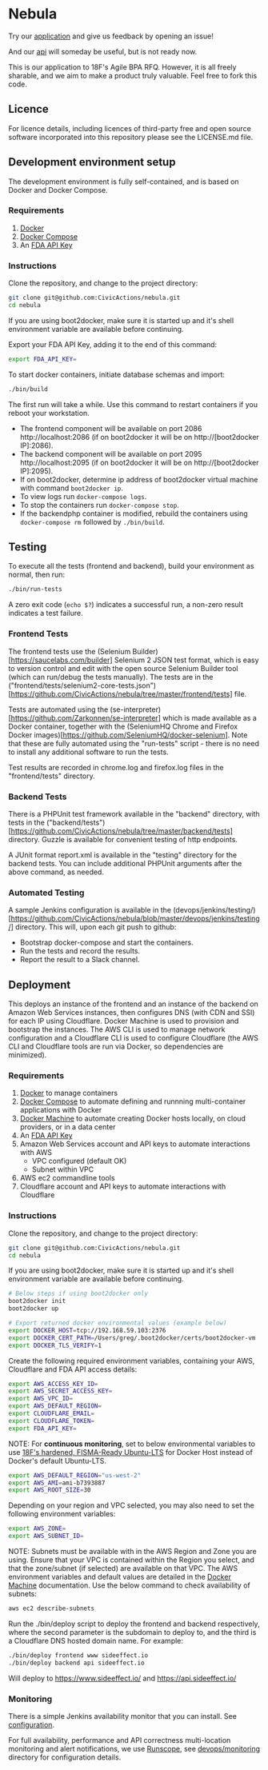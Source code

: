 # Nebula


Try our [application](https://www.sideeffect.io/) and give us feedback by opening an issue!

And our [api](https://api.sideeffect.io/) will someday be useful, but is not
ready now.

This is our application to 18F's Agile BPA RFQ.  However, it is all freely sharable, and we aim to make a product 
truly valuable. Feel free to fork this code.

## Licence

For licence details, including licences of third-party free and open source software incorporated into this repository please see the LICENSE.md file.

## Development environment setup

The development environment is fully self-contained, and is based on Docker and Docker Compose.

### Requirements
1. [Docker](https://www.docker.com/)
1. [Docker Compose](https://docs.docker.com/compose/)
1. An [FDA API Key](https://open.fda.gov/api/reference/#your-api-key)

### Instructions

Clone the repository, and change to the project directory:
```bash
git clone git@github.com:CivicActions/nebula.git
cd nebula
```

If you are using boot2docker, make sure it is started up and it's shell environment variable are available before continuing.

Export your FDA API Key, adding it to the end of this command:
```bash
export FDA_API_KEY=
```

To start docker containers, initiate database schemas and import:
```bash
./bin/build
```
The first run will take a while. Use this command to restart containers if you reboot your workstation.

* The frontend component will be available on port 2086 http://localhost:2086 (if on boot2docker it will be on http://[boot2docker IP]:2086).
* The backend component will be available on port 2095 http://localhost:2095 (if on boot2docker it will be on http://[boot2docker IP]:2095).
* If on boot2docker, determine ip address of boot2docker virtual machine with command `boot2docker ip`.
* To view logs run `docker-compose logs`.
* To stop the containers run `docker-compose stop`.
* If the backendphp container is modified, rebuild the containers using `docker-compose rm` followed by `./bin/build`.


## Testing

To execute all the tests (frontend and backend), build your environment as normal, then run:
```bash
./bin/run-tests
```
A zero exit code (`echo $?`) indicates a successful run, a non-zero result indicates a test failure.

### Frontend Tests

The frontend tests use the (Selenium Builder)[https://saucelabs.com/builder] Selenium 2 JSON test format, which is easy to version control and edit with the open source Selenium Builder tool (which can run/debug the tests manually). The tests are in the ("frontend/tests/selenium2-core-tests.json")[https://github.com/CivicActions/nebula/tree/master/frontend/tests] file.

Tests are automated using the (se-interpreter)[https://github.com/Zarkonnen/se-interpreter] which is made available as a Docker container, together with the (SeleniumHQ Chrome and Firefox Docker images)[https://github.com/SeleniumHQ/docker-selenium]. Note that these are fully automated using the "run-tests" script - there is no need to install any additional software to run the tests.

Test results are recorded in chrome.log and firefox.log files in the "frontend/tests" directory.

### Backend Tests

There is a PHPUnit test framework available in the "backend" directory, with tests in the ("backend/tests")[https://github.com/CivicActions/nebula/tree/master/backend/tests] directory. Guzzle is available for convenient testing of http endpoints.

A JUnit format report.xml is available in the "testing" directory for the backend tests. You can include additional PHPUnit arguments after the above command, as needed.

### Automated Testing

A sample Jenkins configuration is available in the (devops/jenkins/testing/)[https://github.com/CivicActions/nebula/blob/master/devops/jenkins/testing/] directory. This will, upon each git push to github:
* Bootstrap docker-compose and start the containers.
* Run the tests and record the results.
* Report the result to a Slack channel.

## Deployment

This deploys an instance of the frontend and an instance of the backend on Amazon Web Services instances, then configures DNS (with CDN and SSl) for each IP using Cloudflare. Docker Machine is used to provision and bootstrap the instances. The AWS CLI is used to manage network configuration and a Cloudflare CLI is used to configure Cloudflare (the AWS CLI and Cloudflare tools are run via Docker, so dependencies are minimized).

### Requirements
1. [Docker](https://www.docker.com/) to manage containers
1. [Docker Compose](https://docs.docker.com/compose/) to automate defining and runnning multi-container applications with Docker
1. [Docker Machine](https://docs.docker.com/machine/) to automate creating Docker hosts locally, on cloud providers, or in a data center
1. An [FDA API Key](https://open.fda.gov/api/reference/#your-api-key)
1. Amazon Web Services account and API keys to automate interactions with AWS
	* VPC configured (default OK)
	* Subnet within VPC
1. AWS ec2 commandline tools
1. Cloudflare account and API keys to automate interactions with Cloudflare

### Instructions

Clone the repository, and change to the project directory:
```bash
git clone git@github.com:CivicActions/nebula.git
cd nebula
```

If you are using boot2docker, make sure it is started up and it's shell environment variable are available before continuing.
```bash
# Below steps if using boot2docker only
boot2docker init
boot2docker up

# Export returned docker environmental values (example below)
export DOCKER_HOST=tcp://192.168.59.103:2376
export DOCKER_CERT_PATH=/Users/greg/.boot2docker/certs/boot2docker-vm
export DOCKER_TLS_VERIFY=1
```

Create the following required environment variables, containing your AWS, Cloudflare and FDA API access details:
```bash
export AWS_ACCESS_KEY_ID=
export AWS_SECRET_ACCESS_KEY=
export AWS_VPC_ID=
export AWS_DEFAULT_REGION=
export CLOUDFLARE_EMAIL=
export CLOUDFLARE_TOKEN=
export FDA_API_KEY=
```

NOTE: For **continuous monitoring**, set to below environmental variables to use [18F's hardened, FISMA-Ready Ubuntu-LTS](https://github.com/fisma-ready/ubuntu-lts) for Docker Host instead of Docker's default Ubuntu-LTS. 
```bash
export AWS_DEFAULT_REGION="us-west-2"
export AWS_AMI=ami-b7393887
export AWS_ROOT_SIZE=30
```

Depending on your region and VPC selected, you may also need to set the following environment variables:
```bash
export AWS_ZONE=
export AWS_SUBNET_ID=
```

NOTE: Subnets must be available with in the AWS Region and Zone you are using. Ensure that your VPC is contained within the Region you select, and that the zone/subnet (if selected) are available on that VPC. The AWS environment variables and default values are detailed in the [Docker Machine](https://docs.docker.com/machine/#amazon-web-services) documentation. Use the below command to check availability of subnets:

```bash
aws ec2 describe-subnets
```

Run the ./bin/deploy script to deploy the frontend and backend respectively, where the second parameter is the subdomain to deploy to, and the third is a Cloudflare DNS hosted domain name. For example:
```bash
./bin/deploy frontend www sideeffect.io
./bin/deploy backend api sideeffect.io
```
Will deploy to https://www.sideeffect.io/ and https://api.sideeffect.io/

### Monitoring

There is a simple Jenkins availability monitor that you can install. See [configuration](https://github.com/CivicActions/nebula/blob/master/devops/jenkins/sideeffect.io-ping/config.xml).

For full availability, performance and API correctness multi-location monitoring and alert notifications, we use [Runscope](https://www.runscope.com/), see [devops/monitoring](https://github.com/CivicActions/nebula/tree/master/devops/monitoring) directory for configuration details.
